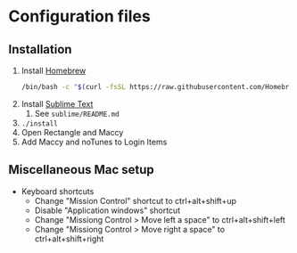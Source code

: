 # Configuration files

## Installation

1. Install [Homebrew](https://brew.sh)
    ```bash
    /bin/bash -c "$(curl -fsSL https://raw.githubusercontent.com/Homebrew/install/HEAD/install.sh)"
    ```
1. Install [Sublime Text](https://www.sublimetext.com/)
    1. See `sublime/README.md`
1. `./install`
1. Open Rectangle and Maccy
1. Add Maccy and noTunes to Login Items

## Miscellaneous Mac setup

* Keyboard shortcuts
    * Change "Mission Control" shortcut to ctrl+alt+shift+up
    * Disable "Application windows" shortcut
    * Change "Missiong Control > Move left a space" to ctrl+alt+shift+left
    * Change "Missiong Control > Move right a space" to ctrl+alt+shift+right
